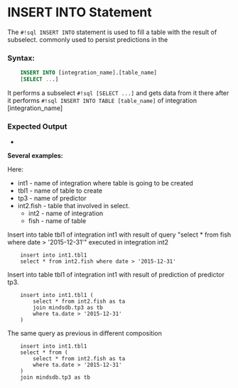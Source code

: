 # INSERT INTO Statement

The `#!sql INSERT INTO` statement is used to fill a table with the result of subselect. commonly used to persist predictions in the 

### Syntax: 

```sql
    INSERT INTO [integration_name].[table_name]
    [SELECT ...]
```

It performs a subselect ```#!sql [SELECT ...]``` and gets data from it there after it performs ```#!sql INSERT INTO TABLE [table_name]```  of integration [integration_name]

### Expected Output

* 


**Several examples:**

Here:

- int1 - name of integration where table is going to be created
- tbl1 - name of table to create
- tp3 - name of predictor
- int2.fish - table that involved in select. 
  - int2 - name of integration
  - fish - name of table


Insert into table tbl1 of integration int1 with result of query "select * from fish where date > '2015-12-31'" executed in integration int2 

```
    insert into int1.tbl1
    select * from int2.fish where date > '2015-12-31'
```

Insert into table tbl1 of integration int1 with result of prediction of predictor tp3.
```
    insert into int1.tbl1 (
        select * from int2.fish as ta  
        join mindsdb.tp3 as tb 
        where ta.date > '2015-12-31' 
    ) 
```

The same query as previous in different composition 
```
    insert into int1.tbl1 
    select * from (
        select * from int2.fish as ta                  
        where ta.date > '2015-12-31'
    )
    join mindsdb.tp3 as tb  
``` 
